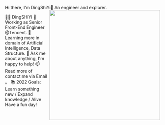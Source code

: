 Hi there, I'm DingShiYi🍓
An engineer and explorer.
<img align="right" src="https://github-readme-stats.vercel.app/api/top-langs/?username=Eleven-Ding&theme=tokyonight&layout=compact&line_height=27" width="360"/>

👦🏻 DingSHiYi
🔭 Working as Senior Front-End Engineer @Tencent.
🌱 Learning more in domain of Artificial Intelligence, Data Structure.
💬 Ask me about anything, I'm happy to help!
📫 Read more of contact me via Email 。
📚 2022 Goals: Learn something new / Expand knowledge / Alive
Have a fun day!
